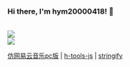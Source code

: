 ### Hi there, I'm hym20000418! 👋
<br />
<!-- 积分面板 -->
<a href="https://github.com/anuraghazra/github-readme-stats">
  <img align="center" src="https://github-readme-stats.vercel.app/api?username=18023785187&count_private=true&show_icons=true&theme=tokyonight&custom_title=My%20GitHub%20Stats" />
</a>
<br />
<!-- 仓库列表 -->
<img align="center" src="https://img.shields.io/badge/TS-仿网易云音乐pc版-1E90FF" />
<br />
<p>
  <a href="https://github.com/18023785187/music">仿网易云音乐pc版</a>
  |
  <a href="https://github.com/18023785187/h-tools">h-tools-js</a>
  |
  <a href="https://github.com/18023785187/stringify">stringify</a>
</p>
